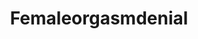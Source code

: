 ---
title: Femaleorgasmdenial
crosslinks:
- EdgingGoneWild
- orgasmcontrol
- pm_your_pokemon_team
- MiasBedroom
---
